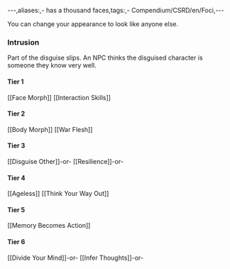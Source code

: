 ---,aliases:,- has a thousand faces,tags:,- Compendium/CSRD/en/Foci,---

You can change your appearance to look like anyone else.
 ### Intrusion
Part of the disguise slips. An NPC thinks the disguised character is someone they know very well.

#### Tier 1
[[Face Morph]]
[[Interaction Skills]]
#### Tier 2
[[Body Morph]]
[[War Flesh]]
#### Tier 3
[[Disguise Other]]-or-
[[Resilience]]-or-
#### Tier 4
[[Ageless]]
[[Think Your Way Out]]
#### Tier 5
[[Memory Becomes Action]]
#### Tier 6
[[Divide Your Mind]]-or-
[[Infer Thoughts]]-or-
